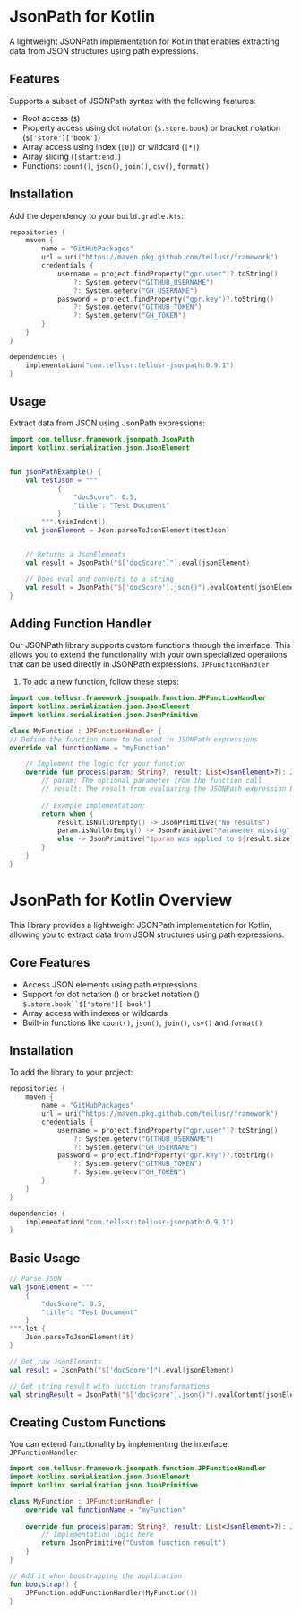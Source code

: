 # JsonPath for Kotlin

A lightweight JSONPath implementation for Kotlin that enables extracting data from JSON structures using path
expressions.

## Features

Supports a subset of JSONPath syntax with the following features:

- Root access (`$`)
- Property access using dot notation (`$.store.book`) or bracket notation (`$['store']['book']`)
- Array access using index (`[0]`) or wildcard (`[*]`)
- Array slicing (`[start:end]`)
- Functions: `count()`, `json()`, `join()`, `csv()`, `format()`

## Installation

Add the dependency to your `build.gradle.kts`:

```kotlin
repositories {
    maven {
        name = "GitHubPackages"
        url = uri("https://maven.pkg.github.com/tellusr/framework")
        credentials {
            username = project.findProperty("gpr.user")?.toString() 
                ?: System.getenv("GITHUB_USERNAME")
                ?: System.getenv("GH_USERNAME")
            password = project.findProperty("gpr.key")?.toString() 
                ?: System.getenv("GITHUB_TOKEN") 
                ?: System.getenv("GH_TOKEN")
        }
    }
}

dependencies {
    implementation("com.tellusr:tellusr-jsonpath:0.9.1")
}
```


## Usage

Extract data from JSON using JsonPath expressions:

```kotlin
import com.tellusr.framework.jsonpath.JsonPath
import kotlinx.serialization.json.JsonElement


fun jsonPathExample() {
    val testJson = """
            {
                "docScore": 0.5,
                "title": "Test Document"
            }
        """.trimIndent()
    val jsonElement = Json.parseToJsonElement(testJson)


    // Returns a JsonElements
    val result = JsonPath("$['docScore']").eval(jsonElement)

    // Does eval and converts to a string
    val result = JsonPath("$['docScore'].json()").evalContent(jsonElement)
}
```

## Adding Function Handler

Our JSONPath library supports custom functions through the interface. This allows you 
to extend the functionality with your own specialized operations that can be used 
directly in JSONPath expressions. `JPFunctionHandler`

1. To add a new function, follow these steps:

```kotlin
import com.tellusr.framework.jsonpath.function.JPFunctionHandler
import kotlinx.serialization.json.JsonElement
import kotlinx.serialization.json.JsonPrimitive

class MyFunction : JPFunctionHandler {
// Define the function name to be used in JSONPath expressions
override val functionName = "myFunction"

    // Implement the logic for your function
    override fun process(param: String?, result: List<JsonElement>?): JsonPrimitive? {
        // param: The optional parameter from the function call
        // result: The result from evaluating the JSONPath expression before the function
        
        // Example implementation:
        return when {
            result.isNullOrEmpty() -> JsonPrimitive("No results")
            param.isNullOrEmpty() -> JsonPrimitive("Parameter missing")
            else -> JsonPrimitive("$param was applied to ${result.size} elements")
        }
    }
}
```

# JsonPath for Kotlin Overview

This library provides a lightweight JSONPath implementation for Kotlin, allowing you to extract data from JSON 
structures using path expressions.


## Core Features
- Access JSON elements using path expressions
- Support for dot notation () or bracket notation () `$.store.book``$['store']['book']`
- Array access with indexes or wildcards
- Built-in functions like `count()`, `json()`, `join()`, `csv()` and `format()`


## Installation
To add the library to your project:
``` kotlin
repositories {
    maven {
        name = "GitHubPackages"
        url = uri("https://maven.pkg.github.com/tellusr/framework")
        credentials {
            username = project.findProperty("gpr.user")?.toString() 
                ?: System.getenv("GITHUB_USERNAME")
                ?: System.getenv("GH_USERNAME")
            password = project.findProperty("gpr.key")?.toString() 
                ?: System.getenv("GITHUB_TOKEN") 
                ?: System.getenv("GH_TOKEN")
        }
    }
}

dependencies {
    implementation("com.tellusr:tellusr-jsonpath:0.9.1")
}
```

## Basic Usage

```kotlin
// Parse JSON
val jsonElement = """
    {
        "docScore": 0.5,
        "title": "Test Document"
    }
""".let {
    Json.parseToJsonElement(it)
}

// Get raw JsonElements
val result = JsonPath("$['docScore']").eval(jsonElement)

// Get string result with function transformations
val stringResult = JsonPath("$['docScore'].json()").evalContent(jsonElement)
```

## Creating Custom Functions

You can extend functionality by implementing the interface: `JPFunctionHandler`

```kotlin
import com.tellusr.framework.jsonpath.function.JPFunctionHandler
import kotlinx.serialization.json.JsonElement
import kotlinx.serialization.json.JsonPrimitive

class MyFunction : JPFunctionHandler {
    override val functionName = "myFunction"
    
    override fun process(param: String?, result: List<JsonElement>?): JsonPrimitive? {
        // Implementation logic here
        return JsonPrimitive("Custom function result")
    }
}

// Add it when boostrapping the application
fun bootstrap() {
    JPFunction.addFunctionHandler(MyFunction())
}
```
